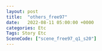 ```yaml
---
layout: post
title:  "others_free97"
date:   2022-08-11 05:00:00 +0000
categories: Etc
Tags: Story Etc
SceneCode: ["scene_free97_q1_s20"]
---
```

